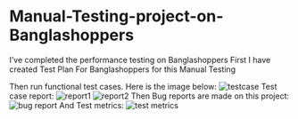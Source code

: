 # Manual-Testing-project-on-Banglashoppers

I’ve completed the performance testing on Banglashoppers
First I have created Test Plan For Banglashoppers for this Manual Testing

Then run functional test cases. Here is the image below:
![testcase](https://github.com/nzztuhin/Manual-Testing-project-on-Banglashoppers/assets/64777785/01580d0f-0c97-4f8a-91f6-c3056d165df3)
Test case report:
![report1](https://github.com/nzztuhin/Manual-Testing-project-on-Banglashoppers/assets/64777785/8fad224a-1f3d-4884-b719-5ff2872130a1)
![report2](https://github.com/nzztuhin/Manual-Testing-project-on-Banglashoppers/assets/64777785/fed6f90e-6f59-4917-b74b-a84e729d42a2)
Then Bug reports are made on this project:
![bug report](https://github.com/nzztuhin/Manual-Testing-project-on-Banglashoppers/assets/64777785/4a55b621-e956-49f6-88fa-f98417966035)
And Test metrics:
![test metrics](https://github.com/nzztuhin/Manual-Testing-project-on-Banglashoppers/assets/64777785/a3dcdbdd-6894-4ebc-bdf0-f989174e6c46)

